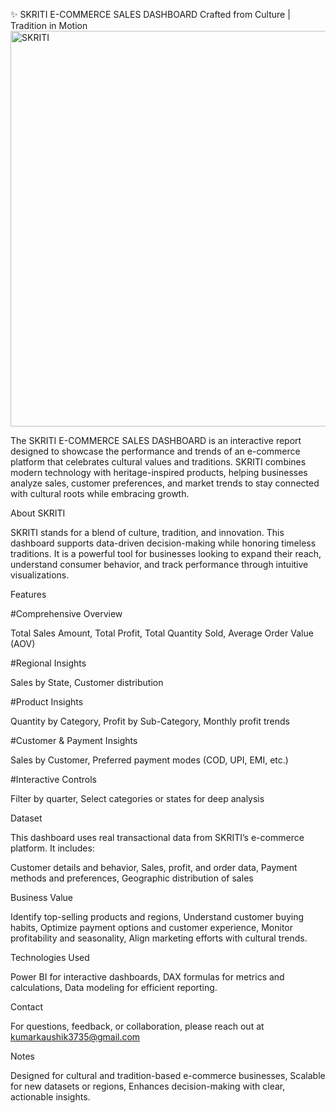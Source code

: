 ✨ SKRITI E-COMMERCE SALES DASHBOARD
Crafted from Culture | Tradition in Motion
<img width="1290" height="633" alt="SKRITI" src="https://github.com/user-attachments/assets/3a0cda83-8a4d-4a9a-bbde-8b861ef74614" />


The SKRITI E-COMMERCE SALES DASHBOARD is an interactive report designed to showcase the performance and trends of an e-commerce platform that celebrates cultural values and traditions. SKRITI combines modern technology with heritage-inspired products, helping businesses analyze sales, customer preferences, and market trends to stay connected with cultural roots while embracing growth.

 About SKRITI

SKRITI stands for a blend of culture, tradition, and innovation. This dashboard supports data-driven decision-making while honoring timeless traditions. It is a powerful tool for businesses looking to expand their reach, understand consumer behavior, and track performance through intuitive visualizations.

 Features

#Comprehensive Overview

Total Sales Amount,
Total Profit,
Total Quantity Sold,
Average Order Value (AOV)

#Regional Insights

Sales by State,
Customer distribution

#Product Insights

Quantity by Category,
Profit by Sub-Category,
Monthly profit trends

#Customer & Payment Insights

Sales by Customer,
Preferred payment modes (COD, UPI, EMI, etc.)

#Interactive Controls

Filter by quarter,
Select categories or states for deep analysis

 Dataset

This dashboard uses real transactional data from SKRITI’s e-commerce platform. It includes:

Customer details and behavior,
Sales, profit, and order data,
Payment methods and preferences,
Geographic distribution of sales


 Business Value

Identify top-selling products and regions,
Understand customer buying habits,
Optimize payment options and customer experience,
Monitor profitability and seasonality,
Align marketing efforts with cultural trends.

Technologies Used

Power BI for interactive dashboards,
DAX formulas for metrics and calculations,
Data modeling for efficient reporting.

 Contact

For questions, feedback, or collaboration, please reach out at kumarkaushik3735@gmail.com

 Notes

Designed for cultural and tradition-based e-commerce businesses,
Scalable for new datasets or regions,
Enhances decision-making with clear, actionable insights.
